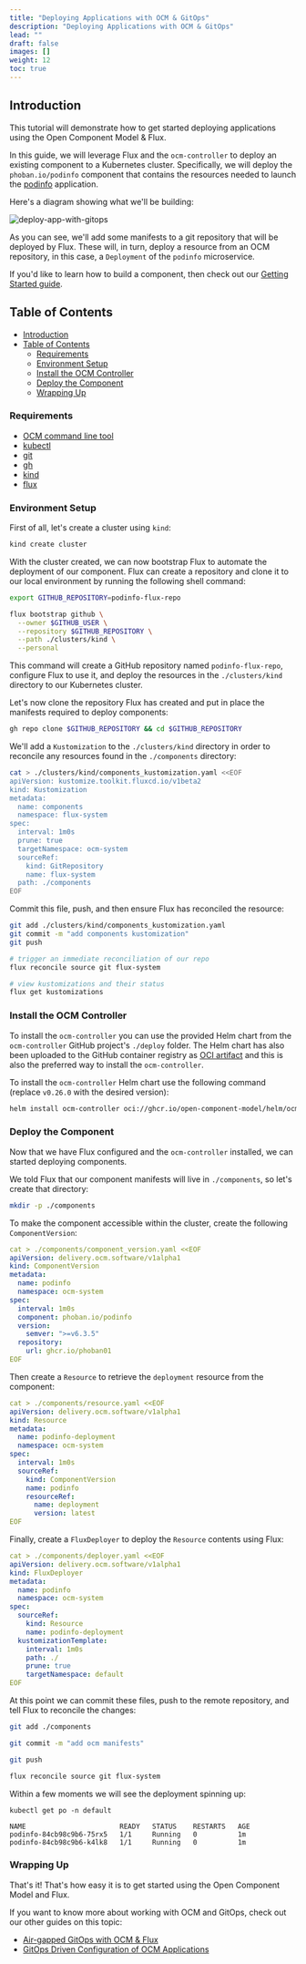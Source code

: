 ```yaml
---
title: "Deploying Applications with OCM & GitOps"
description: "Deploying Applications with OCM & GitOps"
lead: ""
draft: false
images: []
weight: 12
toc: true
---
```


## Introduction

This tutorial will demonstrate how to get started deploying applications using the Open Component Model & Flux.

In this guide, we will leverage Flux and the `ocm-controller` to deploy an existing component to a Kubernetes cluster. Specifically, we will deploy the `phoban.io/podinfo` component that contains the resources needed to launch the [podinfo](https://github.com/stefanprodan/podinfo) application.

Here's a diagram showing what we'll be building:

![deploy-app-with-gitops](images/deploy-app-diagram.png)

As you can see, we'll add some manifests to a git repository that will be deployed by Flux. These will, in turn, deploy a resource from an OCM repository, in this case, a `Deployment` of the `podinfo` microservice.

If you'd like to learn how to build a component, then check out our [Getting Started guide](https://ocm.software/docs/getting-started/getting-started-with-ocm/prerequisites).

## Table of Contents

- [Introduction](#introduction)
- [Table of Contents](#table-of-contents)
  - [Requirements](#requirements)
  - [Environment Setup](#environment-setup)
  - [Install the OCM Controller](#install-the-ocm-controller)
  - [Deploy the Component](#deploy-the-component)
  - [Wrapping Up](#wrapping-up)

### Requirements

- [OCM command line tool](https://github.com/open-component-model/ocm)
- [kubectl](https://kubernetes.io/docs/reference/kubectl/)
- [git](https://git-scm.com/downloads)
- [gh](https://github.com/cli/cli)
- [kind](https://kind.sigs.k8s.io/docs/user/quick-start/#installation)
- [flux](https://fluxcd.io/flux/installation/#install-the-flux-cli)

### Environment Setup

First of all, let's create a cluster using `kind`:

```bash
kind create cluster
```

With the cluster created, we can now bootstrap Flux to automate the deployment of our component. Flux can create a repository and clone it to our local environment by running the following shell command:

```bash
export GITHUB_REPOSITORY=podinfo-flux-repo

flux bootstrap github \
  --owner $GITHUB_USER \
  --repository $GITHUB_REPOSITORY \
  --path ./clusters/kind \
  --personal
```

This command will create a GitHub repository named `podinfo-flux-repo`, configure Flux to use it, and deploy the resources in the `./clusters/kind` directory to our Kubernetes cluster.

Let's now clone the repository Flux has created and put in place the manifests required to deploy components:

```bash
gh repo clone $GITHUB_REPOSITORY && cd $GITHUB_REPOSITORY
```

We'll add a `Kustomization` to the `./clusters/kind` directory in order to reconcile any resources found in the `./components` directory:

```bash
cat > ./clusters/kind/components_kustomization.yaml <<EOF
apiVersion: kustomize.toolkit.fluxcd.io/v1beta2
kind: Kustomization
metadata:
  name: components
  namespace: flux-system
spec:
  interval: 1m0s
  prune: true
  targetNamespace: ocm-system
  sourceRef:
    kind: GitRepository
    name: flux-system
  path: ./components
EOF
```

Commit this file, push, and then ensure Flux has reconciled the resource:

```bash
git add ./clusters/kind/components_kustomization.yaml
git commit -m "add components kustomization"
git push

# trigger an immediate reconciliation of our repo
flux reconcile source git flux-system

# view kustomizations and their status
flux get kustomizations
```

### Install the OCM Controller

To install the `ocm-controller` you can use the provided Helm chart from the `ocm-controller` GitHub project's `./deploy` folder. The Helm chart has also been uploaded to the GitHub container registry as [OCI artifact](https://github.com/open-component-model/ocm-controller/pkgs/container/helm%2Focm-controller) and this is also the preferred way to install the `ocm-controller`.

To install the `ocm-controller` Helm chart use the following command (replace `v0.26.0` with the desired version):

```bash
helm install ocm-controller oci://ghcr.io/open-component-model/helm/ocm-controller --version v0.26.0
```

### Deploy the Component

Now that we have Flux configured and the `ocm-controller` installed, we can started deploying components.

We told Flux that our component manifests will live in `./components`, so let's create that directory:

```bash
mkdir -p ./components
```

To make the component accessible within the cluster, create the following `ComponentVersion`:

```yaml
cat > ./components/component_version.yaml <<EOF
apiVersion: delivery.ocm.software/v1alpha1
kind: ComponentVersion
metadata:
  name: podinfo
  namespace: ocm-system
spec:
  interval: 1m0s
  component: phoban.io/podinfo
  version:
    semver: ">=v6.3.5"
  repository:
    url: ghcr.io/phoban01
EOF
```

Then create a `Resource` to retrieve the `deployment` resource from the component:

```yaml
cat > ./components/resource.yaml <<EOF
apiVersion: delivery.ocm.software/v1alpha1
kind: Resource
metadata:
  name: podinfo-deployment
  namespace: ocm-system
spec:
  interval: 1m0s
  sourceRef:
    kind: ComponentVersion
    name: podinfo
    resourceRef:
      name: deployment
      version: latest
EOF
```

Finally, create a `FluxDeployer` to deploy the `Resource` contents using Flux:

```yaml
cat > ./components/deployer.yaml <<EOF
apiVersion: delivery.ocm.software/v1alpha1
kind: FluxDeployer
metadata:
  name: podinfo
  namespace: ocm-system
spec:
  sourceRef:
    kind: Resource
    name: podinfo-deployment
  kustomizationTemplate:
    interval: 1m0s
    path: ./
    prune: true
    targetNamespace: default
EOF
```

At this point we can commit these files, push to the remote repository, and tell Flux to reconcile the changes:

```bash
git add ./components

git commit -m "add ocm manifests"

git push

flux reconcile source git flux-system
```

Within a few moments we will see the deployment spinning up:

```shell
kubectl get po -n default

NAME                       READY   STATUS    RESTARTS   AGE
podinfo-84cb98c9b6-75rx5   1/1     Running   0          1m
podinfo-84cb98c9b6-k4lk8   1/1     Running   0          1m
```

### Wrapping Up

That's it! That's how easy it is to get started using the Open Component Model and Flux.

If you want to know more about working with OCM and GitOps, check out our other guides on this topic:

- [Air-gapped GitOps with OCM & Flux](https://ocm.software/docs/tutorials/ocm-and-gitops/air-gapped-gitops-with-ocm-flux/)
- [GitOps Driven Configuration of OCM Applications](https://ocm.software/docs/tutorials/ocm-and-gitops/gitops-driven-configuration-of-ocm-applications/)
